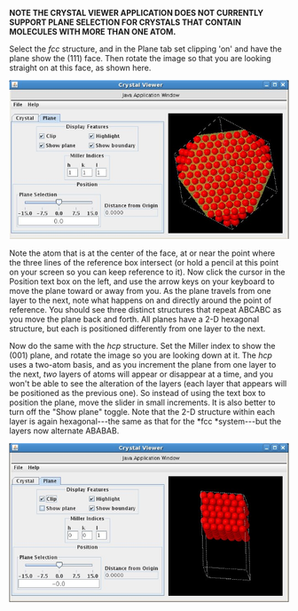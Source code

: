 

**NOTE  THE CRYSTAL VIEWER APPLICATION DOES NOT CURRENTLY SUPPORT PLANE SELECTION FOR CRYSTALS THAT CONTAIN MOLECULES WITH MORE THAN ONE ATOM.**

Select the *fcc* structure, and in the Plane tab set clipping 'on' and have the plane show the (111) face. Then rotate the image so that you are looking straight on at this face, as shown here.

![](<./Crystal fcc.jpg>)




Note the atom that is at the center of the face, at or near the point where the three lines of the reference box intersect (or hold a pencil at this point on your screen so you can keep reference to it). Now click the cursor in the Position text box on the left, and use the arrow keys on your keyboard to move the plane toward or away from you. As the plane travels from one layer to the next, note what happens on and directly around the point of reference. You should see three distinct structures that repeat ABCABC as you move the plane back and forth. All planes have a 2-D hexagonal structure, but each is positioned differently from one layer to the next.

Now do the same with the *hcp* structure.  Set the Miller index to show the (001) plane, and rotate the image so you are looking down at it.  The *hcp* uses a two-atom basis, and as you increment the plane from one layer to the next, *two* layers of atoms will appear or disappear at a time, and you won't be able to see the alteration of the layers (each layer that appears will be positioned as the previous one). So instead of using the text box to position the plane, move the slider in small increments. It is also better to turn off the &quot;Show plane&quot; toggle. Note that the 2-D structure within each layer is again hexagonal---the same as that for the *fcc *system---but the layers now alternate ABABAB.

![](<./Crystal hcp.jpg>)

